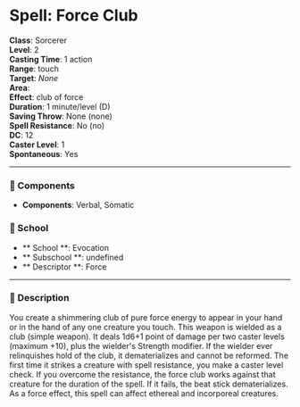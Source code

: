 
# Spell: Force Club
**Class**: Sorcerer  
**Level**: 2  
**Casting Time**: 1 action  
**Range**: touch  
**Target**: _None_  
**Area**:   
**Effect**: club of force  
**Duration**: 1 minute/level (D)  
**Saving Throw**: None (none)  
**Spell Resistance**: No (no)  
**DC**: 12  
**Caster Level**: 1  
**Spontaneous**: Yes

---

### 🔮 Components
- **Components**: Verbal, Somatic

### 🏫 School
- ** School **: Evocation
- ** Subschool **: undefined
- ** Descriptor **: Force
---

### 📜 Description
You create a shimmering club of pure force energy to appear in your hand or in the hand of any one creature you touch. This weapon is wielded as a club (simple weapon). It deals 1d6+1 point of damage per two caster levels (maximum +10), plus the wielder's Strength modifier. If the wielder ever relinquishes hold of the club, it dematerializes and cannot be reformed. The first time it strikes a creature with spell resistance, you make a caster level check. If you overcome the resistance, the force club works against that creature for the duration of the spell. If it fails, the beat stick dematerializes. As a force effect, this spell can affect ethereal and incorporeal creatures.
